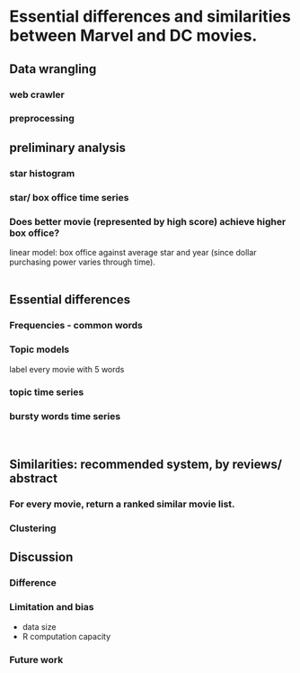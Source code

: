 # Essential differences and similarities between Marvel and DC movies.

## Data wrangling
### web crawler
### preprocessing

## preliminary analysis
### star histogram
### star/ box office time series
### Does better movie (represented by high score) achieve higher box office?
linear model: box office against average star and year (since dollar purchasing power varies through time).  
<br>

## Essential differences
### Frequencies - common words
### Topic models
label every movie with 5 words
### topic time series
### bursty words time series
<br>

## Similarities: recommended system, by reviews/ abstract
### For every movie, return a ranked similar movie list.  
### Clustering

## Discussion
### Difference
### Limitation and bias
- data size
- R computation capacity
### Future work
